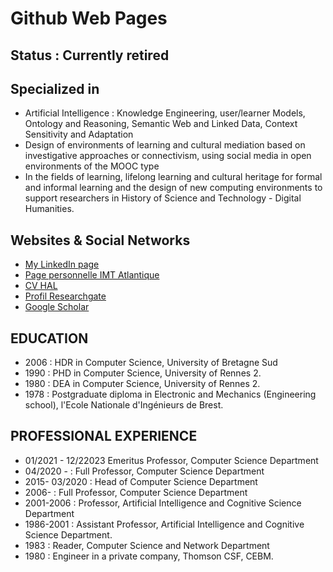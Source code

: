 # Github Web Pages

## Status : Currently retired

## Specialized in
* Artificial Intelligence : Knowledge Engineering, user/learner Models, Ontology and Reasoning, Semantic Web and Linked Data, Context Sensitivity and Adaptation
* Design of environments of learning and cultural mediation based on investigative approaches or connectivism, using social media in open environments of the MOOC type
* In the fields of learning, lifelong learning and cultural heritage for formal and informal learning and the design of new computing environments to support researchers in History of Science and Technology - Digital Humanities.

## Websites & Social Networks

* <a href="https://www.linkedin.com/in/sergegarlatti/" target="_blank" > My LinkedIn page </a>
* <a href="https://www.imt-atlantique.fr/fr/personne/serge-garlatti" target="_blank" > Page personnelle IMT Atlantique </a>
* <a href="https://cv.archives-ouvertes.fr/serge-garlatti" target="_blank" > CV HAL </a>
* <a href="https://www.researchgate.net/profile/Serge-Garlatti" target="_blank" > Profil Researchgate </a>
* <a href="https://scholar.google.fr/citations?view_op=list_works&hl=fr&user=yCdOUkUAAAAJ&gmla=AJsN-F4mAq6P6-KVZwH0xdTrWGOMPNylF17kmPamTpVtKMETOQYq3NsLYgnrtCyD9yfGnEsf-mLDGHS21FCEmocw8j3Po4YIT2-aBtx3d090iG4hJvnSRX7FSmTglHkyRBrAWAYMy6kQcCSEVlVCTKpAuL_AG94i5F2mYOT-s6Wfe_zmeg5oOFU" target="_blank" > Google Scholar </a>

## EDUCATION

* 2006 : HDR  in Computer Science, University of  Bretagne Sud
* 1990 : PHD in Computer Science, University of Rennes 2.
* 1980 : DEA in Computer Science, University of Rennes 2.
* 1978 : Postgraduate diploma in Electronic and Mechanics (Engineering school), l'Ecole Nationale d'Ingénieurs de Brest.

## PROFESSIONAL EXPERIENCE

*  01/2021 - 12/22023 Emeritus Professor, Computer Science Department
*  04/2020 - : Full Professor, Computer Science Department
* 2015- 03/2020 : Head of Computer Science Department
* 2006- : Full Professor, Computer Science Department
* 2001-2006 : Professor, Artificial Intelligence and Cognitive Science Department
* 1986-2001 : Assistant Professor, Artificial Intelligence and Cognitive Science Department.
* 1983 : Reader, Computer Science and Network Department
* 1980 : Engineer in a private company, Thomson CSF, CEBM.
